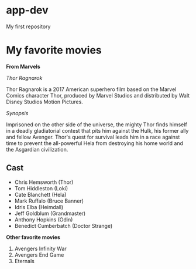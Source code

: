 # app-dev
My first repository
# My favorite movies

**From Marvels**

*Thor Ragnarok*

Thor Ragnarok is a 2017 American superhero film based on the Marvel Comics character Thor, produced by Marvel Studios and distributed by Walt Disney Studios Motion Pictures.

*Synopsis*

Imprisoned on the other side of the universe, the mighty Thor finds himself in a deadly gladiatorial contest that pits him against the Hulk, his former ally and fellow Avenger. Thor's quest for survival leads him in a race against time to prevent the all-powerful Hela from destroying his home world and the Asgardian civilization.

## Cast
- Chris Hemsworth (Thor)
- Tom Hiddleston (Loki)
- Cate Blanchett (Hela)
- Mark Ruffalo (Bruce Banner)
- Idris Elba (Heimdall)
- Jeff Goldblum (Grandmaster)
- Anthony Hopkins (Odin)
- Benedict Cumberbatch (Doctor Strange)

**Other favorite movies**
1. Avengers Infinity War
2. Avengers End Game
3. Eternals
